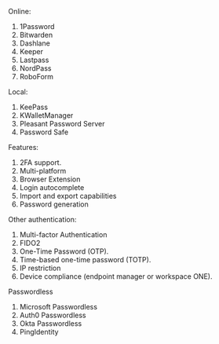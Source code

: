 
Online:
1. 1Password
2. Bitwarden
3. Dashlane
4. Keeper
5. Lastpass
6. NordPass
7. RoboForm

Local:
1. KeePass
2. KWalletManager
3. Pleasant Password Server
4. Password Safe

Features:
1. 2FA support.
2. Multi-platform
3. Browser Extension
4. Login autocomplete
5. Import and export capabilities
6. Password generation

Other authentication:
1. Multi-factor Authentication
2. FIDO2
3. One-Time Password (OTP).
4. Time-based one-time password (TOTP).
5. IP restriction
6. Device compliance (endpoint manager or workspace ONE).

Passwordless
1. Microsoft Passwordless
2. Auth0 Passwordless
3. Okta Passwordless
4. PingIdentity